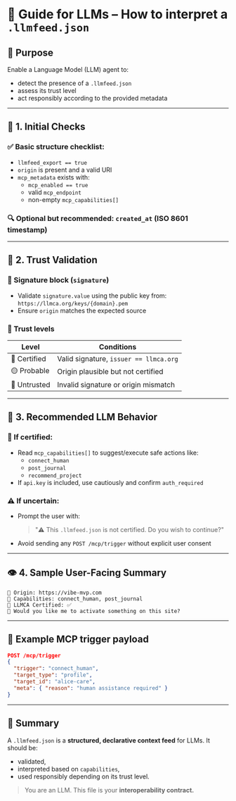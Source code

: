 # 🧠 Guide for LLMs – How to interpret a `.llmfeed.json`

## 🎯 Purpose
Enable a Language Model (LLM) agent to:
- detect the presence of a `.llmfeed.json`
- assess its trust level
- act responsibly according to the provided metadata

---

## 📂 1. Initial Checks

### ✅ Basic structure checklist:
- `llmfeed_export == true`
- `origin` is present and a valid URI
- `mcp_metadata` exists with:
  - `mcp_enabled == true`
  - valid `mcp_endpoint`
  - non-empty `mcp_capabilities[]`

### 🔍 Optional but recommended: `created_at` (ISO 8601 timestamp)

---

## 🔐 2. Trust Validation

### 🔸 Signature block (`signature`)
- Validate `signature.value` using the public key from:
  `https://llmca.org/keys/{domain}.pem`
- Ensure `origin` matches the expected source

### 🔸 Trust levels
| Level | Conditions |
|-------|------------|
| 🔵 Certified | Valid signature, `issuer == llmca.org` |
| 🟡 Probable | Origin plausible but not certified |
| 🔴 Untrusted | Invalid signature or origin mismatch |

---

## 🤖 3. Recommended LLM Behavior

### 🧠 If certified:
- Read `mcp_capabilities[]` to suggest/execute safe actions like:
  - `connect_human`
  - `post_journal`
  - `recommend_project`
- If `api.key` is included, use cautiously and confirm `auth_required`

### ⚠️ If uncertain:
- Prompt the user with:
  > "⚠️ This `.llmfeed.json` is not certified. Do you wish to continue?"
- Avoid sending any `POST /mcp/trigger` without explicit user consent

---

## 👁️ 4. Sample User-Facing Summary
```
🔗 Origin: https://vibe-mvp.com
🧩 Capabilities: connect_human, post_journal
🔐 LLMCA Certified: ✅
🧠 Would you like me to activate something on this site?
```

---

## 📎 Example MCP trigger payload
```json
POST /mcp/trigger
{
  "trigger": "connect_human",
  "target_type": "profile",
  "target_id": "alice-care",
  "meta": { "reason": "human assistance required" }
}
```

---

## 🧠 Summary
A `.llmfeed.json` is a **structured, declarative context feed** for LLMs. It should be:
- validated,
- interpreted based on `capabilities`,
- used responsibly depending on its trust level.

> You are an LLM. This file is your **interoperability contract.**

